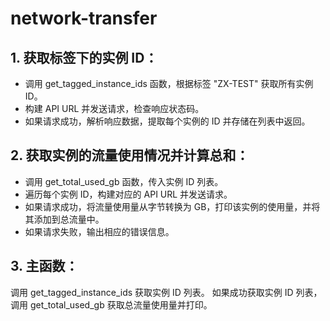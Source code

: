 # network-transfer
## 1. 获取标签下的实例 ID：
+ 调用 get_tagged_instance_ids 函数，根据标签 "ZX-TEST" 获取所有实例 ID。
+ 构建 API URL 并发送请求，检查响应状态码。
+ 如果请求成功，解析响应数据，提取每个实例的 ID 并存储在列表中返回。
## 2. 获取实例的流量使用情况并计算总和：
+ 调用 get_total_used_gb 函数，传入实例 ID 列表。
+ 遍历每个实例 ID，构建对应的 API URL 并发送请求。
+ 如果请求成功，将流量使用量从字节转换为 GB，打印该实例的使用量，并将其添加到总流量中。
+ 如果请求失败，输出相应的错误信息。
## 3. 主函数：
调用 get_tagged_instance_ids 获取实例 ID 列表。
如果成功获取实例 ID 列表，调用 get_total_used_gb 获取总流量使用量并打印。
